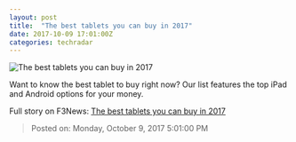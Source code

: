 ```yaml
---
layout: post
title:  "The best tablets you can buy in 2017"
date: 2017-10-09 17:01:00Z
categories: techradar
---
```


![The best tablets you can buy in 2017](http://cdn.mos.cms.futurecdn.net/a7a510c5aee997b46a4af034a3e1b129-1200-80.jpg)

Want to know the best tablet to buy right now? Our list features the top iPad and Android options for your money.


Full story on F3News: [The best tablets you can buy in 2017](http://www.f3nws.com/n/WcK2TE)

> Posted on: Monday, October 9, 2017 5:01:00 PM
